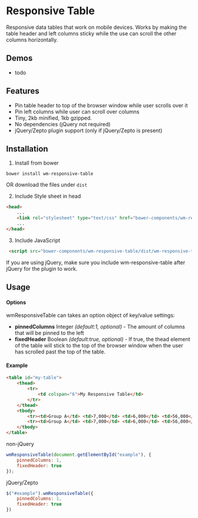 # Responsive Table

Responsive data tables that work on mobile devices. Works by making the table header and left columns sticky while
the use can scroll the other columns horizontally.

## Demos

* todo

## Features

* Pin table header to top of the browser window while user scrolls over it
* Pin left columns while user can scroll over columns
* Tiny, 2kb  minified, 1kb gzipped.
* No dependencies (jQuery not required)
* jQuery/Zepto plugin support (only if jQuery/Zepto is present)

## Installation

1. Install from bower

```
bower install wm-responsive-table
```

OR download the files under ```dist```

2. Include Style sheet in head

```html
<head>
    ...
    <link rel="stylesheet" type="text/css" href="bower-components/wm-responsive-table/dist/wm-responsive-table.css">
    ...
</head>
```

3. Include JavaScript

```html
 <script src="bower-components/wm-responsive-table/dist/wm-responsive-table.js"></script>
```

If you are using jQuery, make sure you include wm-responsive-table after jQuery for the plugin to work.

## Usage

#### Options

wmResponsiveTable can takes an option object of key/value settings:

* **pinnedColumns** Integer *(default:1, optional)* - The amount of columns that will be pinned to the left
* **fixedHeader** Boolean *(default:true, optional)* - If true, the thead element of the table will stick to the top of the browser window when the user has scrolled past the top of the table.

#### Example

```html
<table id="my-table">
    <thead>
        <tr>
            <td colspan="6">My Responsive Table</td>
        </tr>
    </thead>
    <tbody>
        <tr><td>Group A</td> <td>7,000</td> <td>6,000</td> <td>56,000</td></tr>
        <tr><td>Group A</td> <td>7,000</td> <td>6,000</td> <td>56,000</td></tr>
    </tbody>
</table>
```

non-jQuery

```javascript
wmResponsiveTable(document.getElementById("example"), {
    pinnedColumns: 1,
    fixedHeader: true
});
```

jQuery/Zepto

```javascript
$("#example").wmResponsiveTable({
    pinnedColumns: 1,
    fixedHeader: true
})
```

